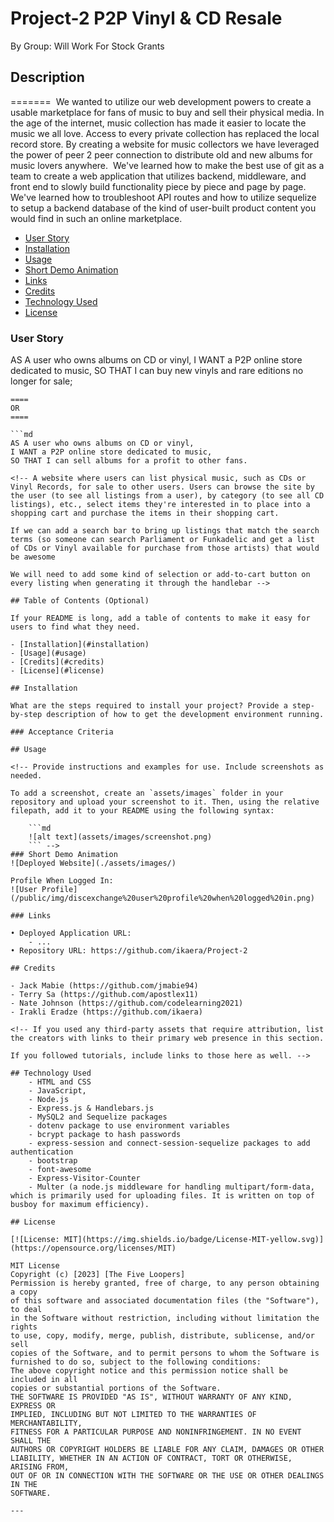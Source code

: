 # Project-2 P2P Vinyl & CD Resale
By Group: Will Work For Stock Grants
​
​
## Description
=======
​
We wanted to utilize our web development powers to create a usable marketplace for fans of music to buy and sell their physical media. In the age of the internet, music collection has made it easier to locate the music we all love. Access to every private collection has replaced the local record store. By creating a website for music collectors we have leveraged the power of peer 2 peer connection to distribute old and new albums for music lovers anywhere.
​
We've learned how to make the best use of git as a team to create a web application that utilizes backend, middleware, and front end to slowly build functionality piece by piece and page by page. We've learned how to troubleshoot API routes and how to utilize sequelize to setup a backend database of the kind of user-built product content you would find in such an online marketplace.
​
- [User Story](#user-story)
- [Installation](#installation)
- [Usage](#usage)
- [Short Demo Animation](#short-demo-animation)
- [Links](#links)
- [Credits](#credits)
- [Technology Used](#technology-used)
- [License](#license)
​
### User Story

AS A user who owns albums on CD or vinyl,
I WANT a P2P online store dedicated to music,
SO THAT I can buy new vinyls and rare editions no longer for sale;
```
====
OR
====

```md
AS A user who owns albums on CD or vinyl,
I WANT a P2P online store dedicated to music,
SO THAT I can sell albums for a profit to other fans.

<!-- A website where users can list physical music, such as CDs or Vinyl Records, for sale to other users. Users can browse the site by the user (to see all listings from a user), by category (to see all CD listings), etc., select items they're interested in to place into a shopping cart and purchase the items in their shopping cart.

If we can add a search bar to bring up listings that match the search terms (so someone can search Parliament or Funkadelic and get a list of CDs or Vinyl available for purchase from those artists) that would be awesome

We will need to add some kind of selection or add-to-cart button on every listing when generating it through the handlebar -->

## Table of Contents (Optional)

If your README is long, add a table of contents to make it easy for users to find what they need.

- [Installation](#installation)
- [Usage](#usage)
- [Credits](#credits)
- [License](#license)

## Installation

What are the steps required to install your project? Provide a step-by-step description of how to get the development environment running.

### Acceptance Criteria

## Usage

<!-- Provide instructions and examples for use. Include screenshots as needed.

To add a screenshot, create an `assets/images` folder in your repository and upload your screenshot to it. Then, using the relative filepath, add it to your README using the following syntax:

    ```md
    ![alt text](assets/images/screenshot.png)
    ``` -->
### Short Demo Animation
![Deployed Website](./assets/images/)

Profile When Logged In:
![User Profile](/public/img/discexchange%20user%20profile%20when%20logged%20in.png)
​
### Links
​
• Deployed Application URL: 
    - ...
• Repository URL: https://github.com/ikaera/Project-2
​
## Credits
​
- Jack Mabie (https://github.com/jmabie94)
- Terry Sa (https://github.com/apostlex11)
- Nate Johnson (https://github.com/codelearning2021)
- Irakli Eradze (https://github.com/ikaera)

<!-- If you used any third-party assets that require attribution, list the creators with links to their primary web presence in this section.

If you followed tutorials, include links to those here as well. -->

## Technology Used
    - HTML and CSS
    - JavaScript,
    - Node.js
    - Express.js & Handlebars.js
    - MySQL2 and Sequelize packages
    - dotenv package to use environment variables
    - bcrypt package to hash passwords
    - express-session and connect-session-sequelize packages to add authentication 
    - bootstrap
    - font-awesome
    - Express-Visitor-Counter
    - Multer (a node.js middleware for handling multipart/form-data, which is primarily used for uploading files. It is written on top of busboy for maximum efficiency).

## License
​
[![License: MIT](https://img.shields.io/badge/License-MIT-yellow.svg)](https://opensource.org/licenses/MIT)
​
MIT License
Copyright (c) [2023] [The Five Loopers]
Permission is hereby granted, free of charge, to any person obtaining a copy
of this software and associated documentation files (the "Software"), to deal
in the Software without restriction, including without limitation the rights
to use, copy, modify, merge, publish, distribute, sublicense, and/or sell
copies of the Software, and to permit persons to whom the Software is
furnished to do so, subject to the following conditions:
The above copyright notice and this permission notice shall be included in all
copies or substantial portions of the Software.
THE SOFTWARE IS PROVIDED "AS IS", WITHOUT WARRANTY OF ANY KIND, EXPRESS OR
IMPLIED, INCLUDING BUT NOT LIMITED TO THE WARRANTIES OF MERCHANTABILITY,
FITNESS FOR A PARTICULAR PURPOSE AND NONINFRINGEMENT. IN NO EVENT SHALL THE
AUTHORS OR COPYRIGHT HOLDERS BE LIABLE FOR ANY CLAIM, DAMAGES OR OTHER
LIABILITY, WHETHER IN AN ACTION OF CONTRACT, TORT OR OTHERWISE, ARISING FROM,
OUT OF OR IN CONNECTION WITH THE SOFTWARE OR THE USE OR OTHER DEALINGS IN THE
SOFTWARE.
​
---